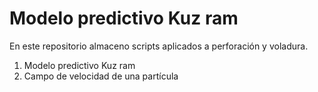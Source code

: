 # Modelo predictivo Kuz ram 

 En este repositorio almaceno scripts aplicados a perforación y voladura.
 
 1. Modelo predictivo Kuz ram 
 2. Campo de velocidad de una partícula
